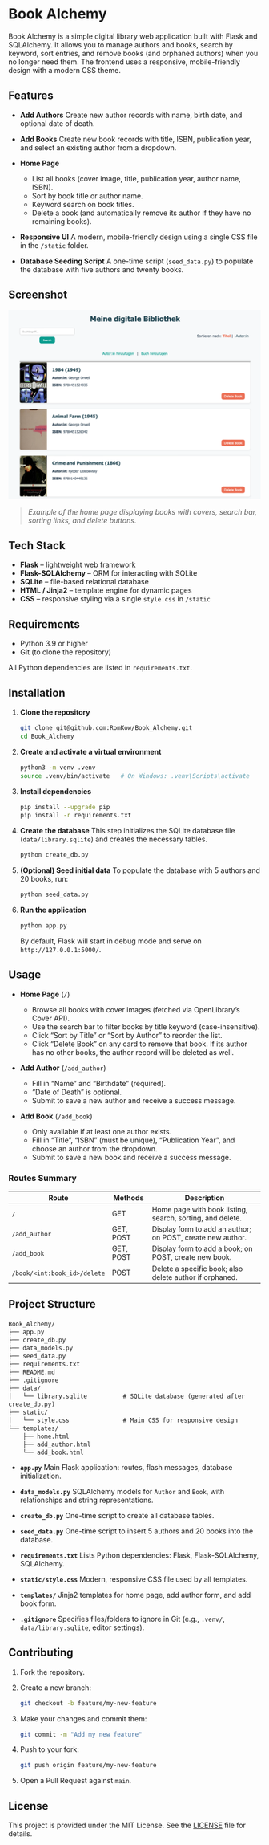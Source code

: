 # Book Alchemy

Book Alchemy is a simple digital library web application built with Flask and SQLAlchemy. It allows you to manage authors and books, search by keyword, sort entries, and remove books (and orphaned authors) when you no longer need them. The frontend uses a responsive, mobile-friendly design with a modern CSS theme.

## Features

* **Add Authors**
  Create new author records with name, birth date, and optional date of death.

* **Add Books**
  Create new book records with title, ISBN, publication year, and select an existing author from a dropdown.

* **Home Page**

  * List all books (cover image, title, publication year, author name, ISBN).
  * Sort by book title or author name.
  * Keyword search on book titles.
  * Delete a book (and automatically remove its author if they have no remaining books).

* **Responsive UI**
  A modern, mobile-friendly design using a single CSS file in the `/static` folder.

* **Database Seeding Script**
  A one-time script (`seed_data.py`) to populate the database with five authors and twenty books.

## Screenshot

![Book Alchemy Home](screenshots/home_page.png)

> *Example of the home page displaying books with covers, search bar, sorting links, and delete buttons.*

## Tech Stack

* **Flask** – lightweight web framework
* **Flask-SQLAlchemy** – ORM for interacting with SQLite
* **SQLite** – file-based relational database
* **HTML / Jinja2** – template engine for dynamic pages
* **CSS** – responsive styling via a single `style.css` in `/static`

## Requirements

* Python 3.9 or higher
* Git (to clone the repository)

All Python dependencies are listed in `requirements.txt`.

## Installation

1. **Clone the repository**

   ```bash
   git clone git@github.com:RomKow/Book_Alchemy.git  
   cd Book_Alchemy  
   ```

2. **Create and activate a virtual environment**

   ```bash
   python3 -m venv .venv  
   source .venv/bin/activate   # On Windows: .venv\Scripts\activate  
   ```

3. **Install dependencies**

   ```bash
   pip install --upgrade pip  
   pip install -r requirements.txt  
   ```

4. **Create the database**
   This step initializes the SQLite database file (`data/library.sqlite`) and creates the necessary tables.

   ```bash
   python create_db.py  
   ```

5. **(Optional) Seed initial data**
   To populate the database with 5 authors and 20 books, run:

   ```bash
   python seed_data.py  
   ```

6. **Run the application**

   ```bash
   python app.py  
   ```

   By default, Flask will start in debug mode and serve on `http://127.0.0.1:5000/`.

## Usage

* **Home Page** (`/`)

  * Browse all books with cover images (fetched via OpenLibrary’s Cover API).
  * Use the search bar to filter books by title keyword (case-insensitive).
  * Click “Sort by Title” or “Sort by Author” to reorder the list.
  * Click “Delete Book” on any card to remove that book. If its author has no other books, the author record will be deleted as well.

* **Add Author** (`/add_author`)

  * Fill in “Name” and “Birthdate” (required).
  * “Date of Death” is optional.
  * Submit to save a new author and receive a success message.

* **Add Book** (`/add_book`)

  * Only available if at least one author exists.
  * Fill in “Title”, “ISBN” (must be unique), “Publication Year”, and choose an author from the dropdown.
  * Submit to save a new book and receive a success message.

### Routes Summary

| Route                        | Methods   | Description                                                |
| ---------------------------- | --------- | ---------------------------------------------------------- |
| `/`                          | GET       | Home page with book listing, search, sorting, and delete.  |
| `/add_author`                | GET, POST | Display form to add an author; on POST, create new author. |
| `/add_book`                  | GET, POST | Display form to add a book; on POST, create new book.      |
| `/book/<int:book_id>/delete` | POST      | Delete a specific book; also delete author if orphaned.    |

## Project Structure

```
Book_Alchemy/
├── app.py
├── create_db.py
├── data_models.py
├── seed_data.py
├── requirements.txt
├── README.md
├── .gitignore
├── data/
│   └── library.sqlite          # SQLite database (generated after create_db.py)
├── static/
│   └── style.css               # Main CSS for responsive design
└── templates/
    ├── home.html
    ├── add_author.html
    └── add_book.html
```

* **`app.py`**
  Main Flask application: routes, flash messages, database initialization.

* **`data_models.py`**
  SQLAlchemy models for `Author` and `Book`, with relationships and string representations.

* **`create_db.py`**
  One-time script to create all database tables.

* **`seed_data.py`**
  One-time script to insert 5 authors and 20 books into the database.

* **`requirements.txt`**
  Lists Python dependencies: Flask, Flask-SQLAlchemy, SQLAlchemy.

* **`static/style.css`**
  Modern, responsive CSS file used by all templates.

* **`templates/`**
  Jinja2 templates for home page, add author form, and add book form.

* **`.gitignore`**
  Specifies files/folders to ignore in Git (e.g., `.venv/`, `data/library.sqlite`, editor settings).

## Contributing

1. Fork the repository.
2. Create a new branch:

   ```bash
   git checkout -b feature/my-new-feature  
   ```
3. Make your changes and commit them:

   ```bash
   git commit -m "Add my new feature"  
   ```
4. Push to your fork:

   ```bash
   git push origin feature/my-new-feature  
   ```
5. Open a Pull Request against `main`.

## License

This project is provided under the MIT License. See the [LICENSE](LICENSE) file for details.

